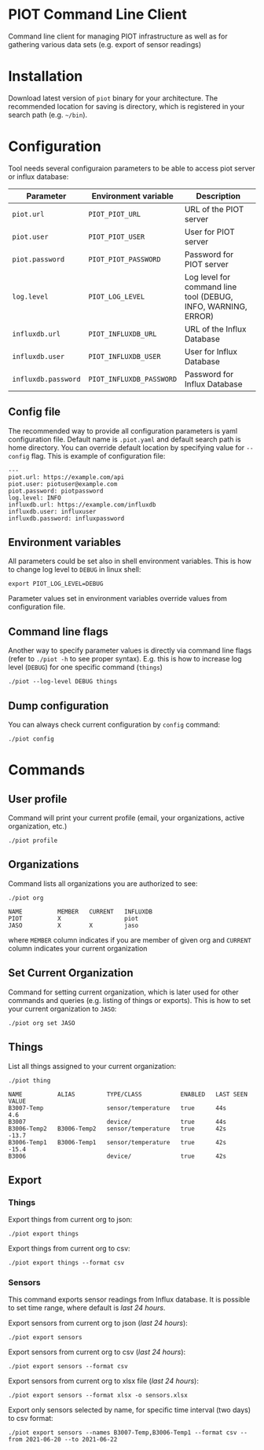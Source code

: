 # PIOT Command Line Client

Command line client for managing PIOT infrastructure as well as for gathering
various data sets (e.g. export of sensor readings) 

# Installation

Download latest version of `piot` binary for your architecture. The recommended location
for saving is directory, which is registered in your search path (e.g. `~/bin`).

# Configuration

Tool needs several configuraion parameters to be able to access piot server or influx database:

| Parameter           | Environment variable     | Description                                                   |
|---------------------|--------------------------|---------------------------------------------------------------|
| `piot.url`          | `PIOT_PIOT_URL`          | URL of the PIOT server                                        |
| `piot.user`         | `PIOT_PIOT_USER`         | User for PIOT server                                          |
| `piot.password`     | `PIOT_PIOT_PASSWORD`     | Password for PIOT server                                      |
| `log.level`         | `PIOT_LOG_LEVEL`         | Log level for command line tool (DEBUG, INFO, WARNING, ERROR) |
| `influxdb.url`      | `PIOT_INFLUXDB_URL`      | URL of the Influx Database                                    |
| `influxdb.user`     | `PIOT_INFLUXDB_USER`     | User for Influx Database                                      |
| `influxdb.password` | `PIOT_INFLUXDB_PASSWORD` | Password for Influx Database                                  |

## Config file

The recommended way to provide all configuration parameters is yaml
configuration file. Default name is `.piot.yaml` and default search path is home
directory. You can override default location by specifying value for `--config`
flag. This is example of configuration file:

```
---
piot.url: https://example.com/api
piot.user: piotuser@example.com
piot.password: piotpassword
log.level: INFO
influxdb.url: https://example.com/influxdb
influxdb.user: influxuser
influxdb.password: influxpassword
```

## Environment variables

All parameters could be set also in shell environment variables. This is how to
change log level to `DEBUG` in linux shell:

```
export PIOT_LOG_LEVEL=DEBUG
```

Parameter values set in environment variables override values from configuration
file.

## Command line flags

Another way to specify parameter values is directly via command line flags
(refer to `./piot -h` to see proper syntax). E.g. this is how to increase log
level (`DEBUG`) for one specific command (`things`)

```
./piot --log-level DEBUG things
```

## Dump configuration

You can always check current configuration by `config` command:
```
./piot config
```

# Commands

## User profile

Command will print your current profile (email, your organizations, active
organization, etc.)

```
./piot profile
```

## Organizations

Command lists all organizations you are authorized to see:

```
./piot org

NAME          MEMBER   CURRENT   INFLUXDB      
PIOT          X                  piot          
JASO          X        X         jaso          
```
where `MEMBER` column indicates if you are member of given org and `CURRENT`
column indicates your current organization

## Set Current Organization

Command for setting current organization, which is later used for other commands
and queries (e.g. listing of things or exports). This is how to set your current
organization to `JASO`:

```
./piot org set JASO
```

## Things

List all things assigned to your current organization:

```
./piot thing

NAME          ALIAS         TYPE/CLASS           ENABLED   LAST SEEN   VALUE   
B3007-Temp                  sensor/temperature   true      44s         4.6     
B3007                       device/              true      44s                 
B3006-Temp2   B3006-Temp2   sensor/temperature   true      42s         -13.7   
B3006-Temp1   B3006-Temp1   sensor/temperature   true      42s         -15.4   
B3006                       device/              true      42s
```

## Export

### Things

Export things from current org to json:

```
./piot export things
```

Export things from current org to csv:
```
./piot export things --format csv
```

### Sensors

This command exports sensor readings from Influx database. It is possible to set
time range, where default is *last 24 hours*.

Export sensors from current org to json (*last 24 hours*):
```
./piot export sensors 
```

Export sensors from current org to csv (*last 24 hours*):
```
./piot export sensors --format csv
```

Export sensors from current org to xlsx file (*last 24 hours*):
```
./piot export sensors --format xlsx -o sensors.xlsx
```

Export only sensors selected by name, for specific time interval (two days) to
csv format:
```
./piot export sensors --names B3007-Temp,B3006-Temp1 --format csv --from 2021-06-20 --to 2021-06-22
```
